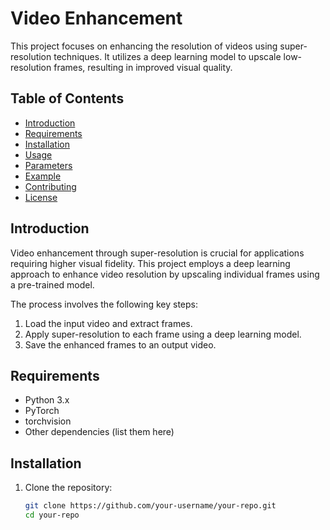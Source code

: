 # Video Enhancement 

This project focuses on enhancing the resolution of videos using super-resolution techniques. It utilizes a deep learning model to upscale low-resolution frames, resulting in improved visual quality.

## Table of Contents
- [Introduction](#introduction)
- [Requirements](#requirements)
- [Installation](#installation)
- [Usage](#usage)
- [Parameters](#parameters)
- [Example](#example)
- [Contributing](#contributing)
- [License](#license)

## Introduction
Video enhancement through super-resolution is crucial for applications requiring higher visual fidelity. This project employs a deep learning approach to enhance video resolution by upscaling individual frames using a pre-trained model.

The process involves the following key steps:
1. Load the input video and extract frames.
2. Apply super-resolution to each frame using a deep learning model.
3. Save the enhanced frames to an output video.

## Requirements
- Python 3.x
- PyTorch
- torchvision
- Other dependencies (list them here)

## Installation
1. Clone the repository:

   ```bash
   git clone https://github.com/your-username/your-repo.git
   cd your-repo
